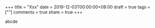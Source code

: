 +++
title = "Xxx"
date = 2019-12-03T00:00:00+08:00
draft = true
tags = [""]
comments = true
share = true
+++



abcde